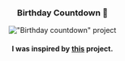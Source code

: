 <div align="center">

### Birthday Countdown 🎈

!["Birthday countdown" project](https://user-images.githubusercontent.com/86655646/173102159-51805f62-5f06-4bb0-8773-4add6b639ff5.gif)

#### I was inspired by [this](https://vanillawebprojects.com/projects/new-year-countdown) project.

</div>
